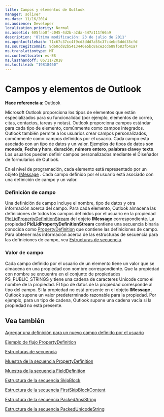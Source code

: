 ```yaml
---
title: Campos y elementos de Outlook
manager: soliver
ms.date: 11/16/2014
ms.audience: Developer
localization_priority: Normal
ms.assetid: 605fab0f-c045-4d2b-a2da-447a111f66a9
description: 'Última modificación: 23 de julio de 2011'
ms.openlocfilehash: 71c67c37cc4f9cd3ddd7a55c37c4ebd6ddd35cfd
ms.sourcegitcommit: 9d60cd82b5413446e5bc8ace2cd689f683fb41a7
ms.translationtype: MT
ms.contentlocale: es-ES
ms.lasthandoff: 06/11/2018
ms.locfileid: "19818460"
---
```

# <a name="outlook-items-and-fields"></a>Campos y elementos de Outlook

  
  
**Hace referencia a**: Outlook 
  
Microsoft Outlook proporciona los tipos de elementos que están especializados para su funcionalidad (por ejemplo, elementos de correo, citas, contactos, tareas y notas). Outlook proporciona campos estándar para cada tipo de elemento, comúnmente como campos integrados. Outlook también permite a los usuarios crear campos personalizados, comúnmente como campos definidos por el usuario. Cada campo está asociado con un tipo de datos y un valor. Ejemplos de tipos de datos son **moneda**, **Fecha y hora**, **duración**, **número entero**, **palabras clave**y **texto**. Los usuarios pueden definir campos personalizados mediante el Diseñador de formularios de Outlook.
  
En el nivel de programación, cada elemento está representado por un objeto [IMessage](imessageimapiprop.md) . Cada campo definido por el usuario está asociado con una definición de campo y un valor. 
  
### <a name="field-definition"></a>Definición de campo

Una definición de campo incluye el nombre, tipo de datos y otra información acerca del campo. Para cada elemento, Outlook almacena las definiciones de todos los campos definidos por el usuario en la propiedad [PidLidPropertyDefinitionStream](pidlidpropertydefinitionstream-canonical-property.md) del objeto **IMessage** correspondiente. La propiedad **PidLidPropertyDefinitionStream** contiene una secuencia binaria conocida como [PropertyDefinition](propertydefinition-stream-structure.md) que contiene las definiciones de campo. Para obtener más información acerca de las estructuras de secuencia para las definiciones de campo, vea [Estructuras de secuencia](stream-structures.md).
  
### <a name="field-value"></a>Valor de campo

Cada campo definido por el usuario de un elemento tiene un valor que se almacena en una propiedad con nombre correspondiente. Que la propiedad con nombre se encuentra en el conjunto de propiedades PS_PUBLIC_STRINGS y tiene una cadena de caracteres Unicode como el nombre de la propiedad. El tipo de datos de la propiedad corresponde al tipo del campo. Si la propiedad no está presente en el objeto **IMessage** , Outlook supone un valor predeterminado razonable para la propiedad. Por ejemplo, para un tipo de cadena, Outlook supone una cadena vacía si la propiedad no está presente. 
  
## <a name="see-also"></a>Vea también



[Agregar una definición para un nuevo campo definido por el usuario](how-to-add-a-definition-for-a-new-user-defined-field.md)
  
[Ejemplo de flujo PropertyDefinition](propertydefinition-stream-sample.md)
  
[Estructuras de secuencia](stream-structures.md)
  
[Muestra de la secuencia PropertyDefinition](propertydefinition-stream-structure.md)
  
[Muestra de la secuencia FieldDefinition](fielddefinition-stream-structure.md)
  
[Estructura de la secuencia SkipBlock](skipblock-stream-structure.md)
  
[Estructura de la secuencia FirstSkipBlockContent](firstskipblockcontent-stream-structure.md)
  
[Estructura de la secuencia PackedAnsiString](packedansistring-stream-structure.md)
  
[Estructura de la secuencia PackedUnicodeString](packedunicodestring-stream-structure.md)

